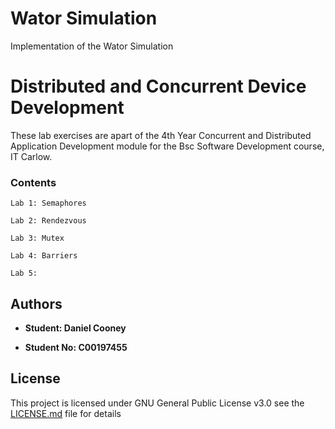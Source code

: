 # Wator Simulation
Implementation of the Wator Simulation
# Distributed and Concurrent Device Development

These lab exercises are apart of the 4th Year Concurrent and Distributed Application Development module for the Bsc Software Development course, IT Carlow.


### Contents

```
Lab 1: Semaphores
```
```
Lab 2: Rendezvous
```
```
Lab 3: Mutex
```
```
Lab 4: Barriers
```
```
Lab 5:
```

## Authors

* **Student: Daniel Cooney**

* **Student No: C00197455**



## License

This project is licensed under GNU General Public License v3.0 see the [LICENSE.md](LICENSE.md) file for details
